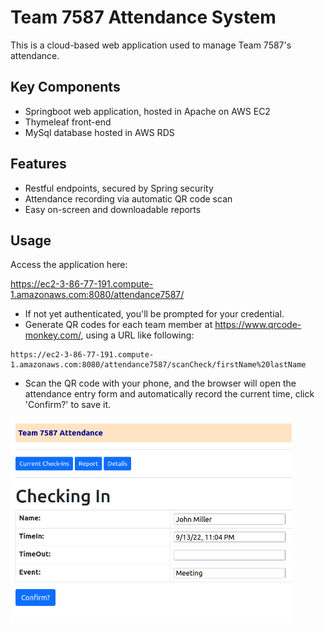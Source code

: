 # Team 7587 Attendance System
This is a cloud-based web application used to manage Team 7587's attendance.

## Key Components

* Springboot web application, hosted in Apache on AWS EC2
* Thymeleaf front-end
* MySql database hosted in AWS RDS

## Features
* Restful endpoints, secured by Spring security
* Attendance recording via automatic QR code scan
* Easy on-screen and downloadable reports

## Usage
Access the application here:

https://ec2-3-86-77-191.compute-1.amazonaws.com:8080/attendance7587/

* If not yet authenticated, you'll be prompted for your credential.
* Generate QR codes for each team member at https://www.qrcode-monkey.com/, using a URL like following:
```
https://ec2-3-86-77-191.compute-1.amazonaws.com:8080/attendance7587/scanCheck/firstName%20lastName
```
* Scan the QR code with your phone, and the browser will open the attendance entry form and automatically record the current time, click 'Confirm?' to save it.

<img src="./doc/checkin-entry.png"  width="450">

